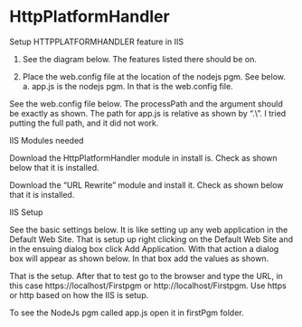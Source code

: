 # HttpPlatformHandler
Setup HTTPPLATFORMHANDLER feature in IIS

1.	See the diagram below. The features listed there should be on.
 









2.	Place the web.config file at the location of the nodejs pgm. See below.
a.	app.js is the nodejs pgm. In that is the web.config file.
 

See the web.config file below. The processPath and the argument should be exactly as shown. The path for app.js is relative as shown by “.\”. I tried putting the full path, and it did not work.

<?xml version="1.0" encoding="UTF-8"?>
<configuration>
    <system.webServer>
        <handlers>
            <add name="httpplatformhandler" path="*" verb="*" modules="httpPlatformHandler" resourceType="Unspecified" requireAccess="Script" />
        </handlers>
        <httpPlatform stdoutLogEnabled="true" stdoutLogFile=".\node.log" startupTimeLimit="20" processPath="node.exe" arguments=".\app.js">
            <environmentVariables>
                <environmentVariable name="PORT" value="%HTTP_PLATFORM_PORT%" />
                <environmentVariable name="NODE_ENV" value="Production" />
            </environmentVariables>            
        </httpPlatform>
    </system.webServer>
</configuration>









IIS Modules needed

Download the HttpPlatformHandler module in install is. Check as shown below that it is installed.

 

Download the “URL Rewrite” module and install it. Check as shown below that it is installed.
 




IIS Setup

See the basic settings below. It is like setting up any web application in the Default Web Site. That is setup up right clicking on the Default Web Site and in the ensuing dialog box click Add Application. With that action a dialog box will appear as shown below. In that box add the values as shown.

 



That is the setup. After that to test go to the browser and type the URL, in this case https://localhost/Firstpgm or http://localhost/Firstpgm. Use https or http based on how the IIS is setup.


 	
To see the NodeJs pgm called app.js open it in  firstPgm folder.


